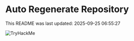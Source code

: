 # Auto Regenerate Repository

This README was last updated: 2025-09-25 06:55:27

 ![TryHackMe](https://tryhackme.com/badge/533634)